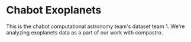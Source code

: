 # Chabot Exoplanets
This is the chabot computational astronomy team's dataset team 1. We're analyzing exoplanets data as a part of our work with compastro.

